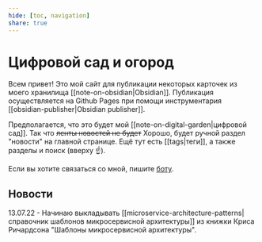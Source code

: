 ```yaml
---
hide: [toc, navigation]
share: true
---
```

# Цифровой сад и огород
Всем привет! Это мой сайт для публикации некоторых карточек из моего хранилища [[note-on-obsidian|Obsidian]]. Публикация осуществляется на Github Pages при помощи инструментария [[obsidian-publisher|Obsidian publisher]].

Предполагается, что это будет мой [[note-on-digital-garden|цифровой сад]]. Так что ~~ленты новостей не будет~~ Хорошо, будет ручной раздел "новости" на главной странице. Ещё тут есть [[tags|теги]], а также разделы и поиск (вверху ☝).

Если вы хотите связаться со мной, пишите [боту](https://t.me/AlexStalkerConnectionBot).

## Новости
13.07.22 - Начинаю выкладывать [[microservice-architecture-patterns|справочник шаблонов микросервисной архитектуры]] из книжки Криса Ричардсона "Шаблоны микросервисной архитектуры".

